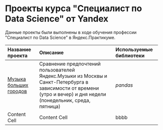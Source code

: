 # Проекты курса "Специалист по Data Science" от Yandex

Данные проекты были выполнены в ходе обучения профессии "Специалист по Data Science" в Яндекс.Практикуме.

|Название проекта  | Описание | Используемые библиотеки |
| :------------- | :------------- |:-------------|
| [Музыка больших городов](yandex_music)  | Сравнение предпочтений пользователей Яндекс.Музыки из Москвы и Санкт-Петербурга в зависимости от времени (утро и вечер) и дня недели (понедельник, среда, пятница)  | *pandas* |
| Content Cell  | Content Cell  |bbbb|
